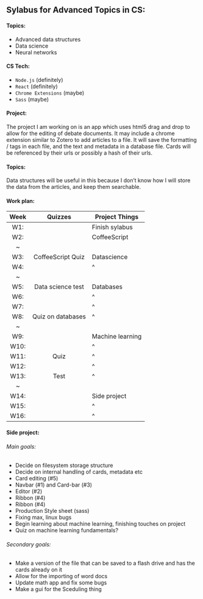 ## Sylabus for Advanced Topics in CS:
#### Topics:
* Advanced data structures
* Data science
* Neural networks

#### CS Tech:
* `Node.js` (definitely)
* `React` (definitely)
* `Chrome Extensions` (maybe)
* `Sass` (maybe)

#### Project:
The project I am working on is an app which uses html5 drag and drop to allow for the editing of debate documents.
It may include a chrome extension similar to Zotero to add articles to a file.
It will save the formatting / tags in each file, and the text and metadata in a database file.
Cards will be referenced by their urls or possibly a hash of their urls.

#### Topics:
Data structures will be useful in this because I don’t know how I will store the data from the articles, and keep them searchable.

#### Work plan:

| Week | Quizzes | Project Things |
|:-----:|:---:| --- |
| W1: | | Finish sylabus |
| W2: | | CoffeeScript
|~|||
| W3: | CoffeeScript Quiz | Datascience
| W4: | | ^
|~|||
| W5: | Data science test | Databases
| W6: | | ^
| W7: | | ^
| W8: | Quiz on databases | ^
|~|||
| W9: | | Machine learning
| W10:| | ^
| W11:| Quiz | ^
| W12:| | ^
| W13:| Test | ^
|~|||
| W14:| | Side project
| W15:| | ^
| W16:| | ^


#### Side project:
###### Main goals:
- Decide on filesystem storage structure  
- Decide on internal handling of cards, metadata etc  
- Card editing (#5)  
- Navbar (#1) and Card-bar (#3)  
- Editor (#2)  
- Ribbon (#4)  
- Ribbon (#4)  
- Production Style sheet (sass)  
- Fixing max, linux bugs  
- Begin learning about machine learning, finishing touches on project  
- Quiz on machine learning fundamentals?  

###### Secondary goals:
- Make a version of the file that can be saved to a flash drive and has the cards already on it
- Allow for the importing of word docs
- Update math app and fix some bugs
- Make a gui for the Sceduling thing
